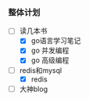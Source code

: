 ### 整体计划
- [ ] 读几本书
   - [X] go语言学习笔记
   - [X] go 并发编程
   - [X] go 高级编程
- [ ] redis和mysql
   - [X] redis
- [ ] 大神blog
